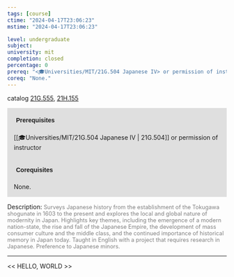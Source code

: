 ```yaml
---
tags: [course]
ctime: "2024-04-17T23:06:23"
mstime: "2024-04-17T23:06:23"

level: undergraduate
subject: 
university: mit
completion: closed
percentage: 0
prereq: "<🎓Universities/MIT/21G.504 Japanese IV> or permission of instructor"
coreq: "None."
---
```


catalog [21G.555](http://student.mit.edu/catalog/m21Gf.html#21G.555), [21H.155](http://student.mit.edu/catalog/m21Ha.html#21H.155)

<span style="display: block; padding: 15px; background-color: rgb(100, 100, 100, 0.2);"><font id="m_prereq2215_0" style="display: block; font-family: Arial, sans-serif; font-weight: bold; padding: 5px">Prerequisites</font><br><span id="prereq2215_0">[[🎓Universities/MIT/21G.504 Japanese IV | 21G.504]] or permission of instructor</span></span>
<span style="display: block; padding: 15px; background-color: rgb(100, 100, 100, 0.2);"><font id="m_coreq2215_0" style="display: block; font-family: Arial, sans-serif; font-weight: bold; padding: 5px">Corequisites</font><br><span id="coreq2215_0">None.</span></span>

<font style="">Description:</font>
<font style="color: grey; font-size: 0.8rem;">Surveys Japanese history from the establishment of the Tokugawa shogunate in 1603 to the present and explores the local and global nature of modernity in Japan. Highlights key themes, including the emergence of a modern nation-state, the rise and fall of the Japanese Empire, the development of mass consumer culture and the middle class, and the continued importance of historical memory in Japan today. Taught in English with a project that requires research in Japanese. Preference to Japanese minors.</font>



---

<< HELLO, WORLD >>
